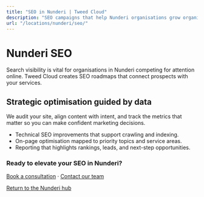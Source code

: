 ```yaml
---
title: "SEO in Nunderi | Tweed Cloud"
description: "SEO campaigns that help Nunderi organisations grow organic visibility."
url: "/locations/nunderi/seo/"
---
```


# Nunderi SEO

Search visibility is vital for organisations in Nunderi competing for attention online. Tweed Cloud creates SEO roadmaps that connect prospects with your services.

## Strategic optimisation guided by data

We audit your site, align content with intent, and track the metrics that matter so you can make confident marketing decisions.

- Technical SEO improvements that support crawling and indexing.
- On-page optimisation mapped to priority topics and service areas.
- Reporting that highlights rankings, leads, and next-step opportunities.

### Ready to elevate your SEO in Nunderi?

[Book a consultation](/consultation/) · [Contact our team](/contact/)

[Return to the Nunderi hub](/locations/nunderi/)
